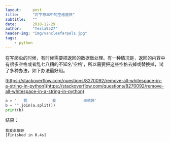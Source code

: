 ```yaml
---
layout:     post
title:      "将字符串中的空格替换"
subtitle:   ""
date:       2018-12-29
author:     "Tesla9527"
header-img: "img/vancleefarpels.jpg"
tags:
    - python
---
```

在写爬虫的时候，有时候需要把返回的数据做处理。有一种情况是，返回的内容中有很多空格或者乱七八糟的不知名'空格'，所以需要把这些空格去掉或替换掉，试了多种办法，如下办法最好用。

[https://stackoverflow.com/questions/8270092/remove-all-whitespace-in-a-string-in-python](https://stackoverflow.com/questions/8270092/remove-all-whitespace-in-a-string-in-python)

```python
a = '   我       	爱			 卓依婷'
b = "".join(a.split())
print(b)
```

结果：
```
我爱卓依婷
[Finished in 0.4s]
```